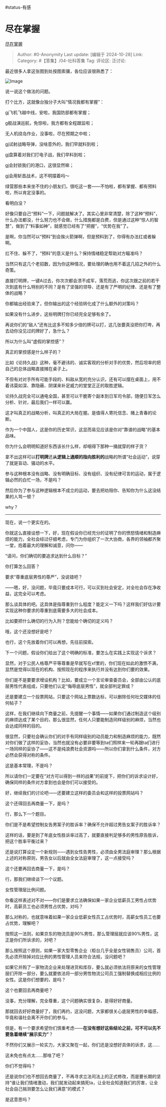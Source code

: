 #status-有感 
# 尽在掌握
[尽在掌握](https://zhuanlan.zhihu.com/p/3366336231)

> Author: #0-Anonymity
> Last update: [编辑于 2024-10-28]
> Link:
> Category: #【答集】/04-社科答集 
> Tag: 
> 评论区:
> 泛讨论:

最近很多人拿这张图到处按图索骥，各位应该很熟悉了：

![Image](https://pic3.zhimg.com/v2-98b6fa8ee320adbf224e01f30fc15740_b.jpg)

说一说这个做法的问题。

打个比方，这就像台独分子大叫“情况我都有掌握”：

gj飞机飞越中线，安啦，我国防部都有掌握；

g舰战演巡航，免惊啦，我方都有全程跟监啦；

无人机绕岛作业，没事啦，尽在预期之中啦；

gj试射战略导弹，没啥意外的，我们早就料到啦；

gj盘算着对我们打电子战，我们早料到啦；

gj会封锁我们的港口，这很显然嘛；

gj会用斩首战术，这不明摆着吗～

绿营那些本来坐不住的小朋友们，很吃这一套——不怕啦，都有掌握、都有预料啦，所以肯定没事的。

看明白没？

好像只要自己“预料”一下，问题就解决了。其实心里非常清楚，除了这种“预料”，什么办法都没，什么努力也不会做，什么措施都是白费，但是通过这种“惊人的智慧”，做到了“料事如神”，就感觉已经有了“把握”，“优势在我”了。

是啊，你当然可以“预料”到会挨火箭弹啊，但是预料到了，你得有办法扛或者躲啊。

扛不住、躲不了，“预料”的意义是什么？保持情绪稳定帮助对方瞄准吗？

当然只有这几个老招数，因为你这种情况，要处理的确也用不着这几招之外的什么奇策。

直接打明牌，一键A过去，你次次都会溃不成军，落荒而逃，你这次跟之前的若干次到底有什么特别的不同？是有了坚强的领导、还是有了严明的纪律、还是有了整体的战略？

你都输出经验来了，但你输出的这个经验转化成了什么额外的对策吗？

如果没有什么进步，这些明牌打你已经完全足够有余了。

再说你们的“敌人”还有比这多不知多少倍的牌可以打，这几张要真没把你打垮，再去动你没见过的牌好了，急什么？

所以为什么叫“虚假的掌控感”？

真正的掌控感是什么样子的？

比如《论持久战》这种，毫不避讳的、诚实客观的分析对手的优势，然后坦率的把自己的总体战略直接摊在桌子上。

不但有对对手所有可能手段的、料敌从宽的充分认识，还有可以摆在桌面上，用不着讳莫如深、靠隐蔽、阴谋来补足威力的堂堂正正的取胜逻辑。

论持久战完全可以通电全国，甚至可以干脆寄个副本到日军司令部，随便日军怎么分析、针对，最后我们一样可以赢。

这才叫真正的战略分析，叫真正的大局在握。是值得人寄托信念、赌上青春的论断。

作为一个中国人，这是你的历史常识，这显而易见应该是你对“靠谱的战略”的基本品味。

你为什么会明明知道好东西该长什么样，却咽得下那种一捅就穿的样子货？

拿不出这样可以**打明牌**还**从逻辑上通顺的指向胜利的**战略的所谓“社会运动”，说穿了就是盲动、骚动的水平。

参与这种根本没有战略、没有明确目标、没有组织、没有纪律可言的运动，属于逻辑必然的白忙一场，不是吗？

然后你为了参与这种逻辑根本不成立的运动，要去把劝阻你、告知你为什么这没结果的人骂一顿？

why？

--------------------

现在，说一个更实在的。

你就这么直接设想一下，好，现在假设你已经充分的证明了你的愤怒情绪和制造麻烦的能力，全社会经过仔细考虑，专门为你组织了一次大协商，各界的领袖都齐聚一堂，抱着最大的理解和诚意，问你——

“请问，你们确切的要追求达到什么目标？”

你打算怎么回答？

要求“尊重底层男性的尊严”，没说错吧？

——嗯，好，没问题，毕竟只要成本可行，可以买到社会安定，对全社会存在净收益，这完全可以考虑。

那么谈具体的吧。这具体是指尊重到什么程度？能定义一下吗？这样我们好估计要实现这种你要求的尊重到底需要多大的社会成本。

比如要把什么确切的行为入刑？您能给个确切的定义吗？

哦，这个还没想好是吧？

也行，这个先放着你们可以再想，先往前探索。

下一个问题，假设你们给出了这个明确的标准，要怎么在实践上实现这个诉求？

显然，对于公民人格尊严平等尊重是早就写在xf里的，你们现在如此的激愤不满，显然是觉得以现在的机构、按照现在的程序来执行并没有达到你们要的效果。

你们是不是要要求增设机构？比如，要成立一个言论审查委员会，全部由公认的底层男性代表组成，只要他们认定“侮辱底层男性”，就全部判定罪成？

还是要建立一个投票网站，只要这个网站上票数达标，可以删除任何社交媒体的任何帖子？

这样，在我们继续向下商量之前，先提醒一个事情——如果你们通过制造这个级别的麻烦达成了某个目的，那么很显然，任何人只要能制造同样级别的麻烦，当然也会达成同样的目的。

很显然，只要社会确认你们的对手有同样级别的动员能力和制造麻烦的能力，既然对你们做了这样的妥协，当然也就没有必要非要等到ta们照样来一轮再跟ta们进行一场同样的妥协了——这不是纯浪费社会资源吗——所以你们拿到什么条件，对方必然会获得对称的条件。

这是基本常理，不是吗？

所以请你们一定要在“对方可以得到一样的战果”的前提下，把你们的诉求设计好，确保同样的条件对方拿到也会是你们可以接受的。

好，继续我们的讨论吧——还要建立这样的委员会和这样的投票网站吗？

这个还得回去再商量一下，是吗？

行，那么下一个题目。

你们是不是希望控制女告男案子的胜诉率？确保不允许超过男告女案子的胜诉率？

这样的话，要是到了年底女性胜诉率过高了，就要直接判足够多的男性原告胜诉，把这个胜率平衡过来？

还是说打算设定一个新规则——遇到女性告男性，必须由全男法庭审理？那么根据上述的对称原则，男告女以后就由全女法庭审理了，这一点接受吗？

这个还要再回去商量一下，是吗？

行，那我们继续谈下一个议题。

女性管理层比例问题。

你看这样表述对不对——你们是要求立法确保如果一家企业低薪员工男性占优势时，高薪员工也必须男性占优势，对吗？

那么对称的，也就意味着如果一家企业低薪女性员工占优势时，高薪女性员工也要占优势，理解吧？

按照这一法则，如果京东的物流员是90%男性，那么管理层就应该90%男性，这正是你们所诉求的，对吧？

那么按照这个原则，如果一家大型零售企业（柜台几乎全是女性销售员）公司，首先必须开除掉对应比例的男性管理人员来符合法规，没问题吧？

如果它并购了一家物流企业来处理进货和库存，要么就必须依法将原来的女性管理层们开除一部分，要么就要依法将一部分男性物流公司员工强制替换成相应比例的女性。这是你们想要的，是吗？

这个也要回去再商量吧？

没事，充分理解，完全尊重，这个问题确实很复杂，是得好好商量。

那就回去好好商量好了，我们再约，这没问题，大家都很关心底层男性的幸福感，毕竟和谐社会离不开你们的参与。

但是，有一个要求希望你们慎重考虑——**在没有想好这些结论之前，可不可以先不要急着继续“展示实力”**？

不然你们又展示一轮实力，大家又聚在一起，你们还是没想好具体的诉求，这……

这未免也有点太……那啥了吧？

你们不觉得吗？

还是说你们也不想回去商量了，不再寻求立法司法上的正式修改，而是要长期的坚持“谁让我们情绪激动，我们就发动起来搞死ta，让全社会知道我们的厉害，让全社会自己揣测要怎么让我们满意”的模式？

是这意思吗？